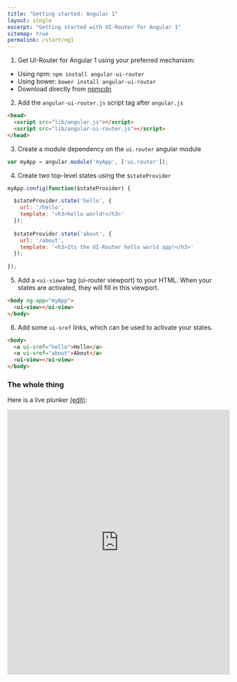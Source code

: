 ```yaml
---
title: "Getting started: Angular 1"
layout: single
excerpt: "Getting started with UI-Router for Angular 1"
sitemap: true
permalink: /start/ng1
---
```


1. Get UI-Router for Angular 1 using your preferred mechanism:
  - Using npm: `npm install angular-ui-router`
  - Using bower: `bower install angular-ui-router`
  - Download directly from [npmcdn](https://npmcdn.com/angular-ui-router@0.2.18/release/angular-ui-router.js)

2. Add the `angular-ui-router.js` script tag after `angular.js`

```html
<head>
  <script src="lib/angular.js"></script>
  <script src="lib/angular-ui-router.js"></script>
</head>
```

3. Create a module dependency on the `ui.router` angular module

```js
var myApp = angular.module('myApp', ['ui.router']);
```

4. Create two top-level states using the `$stateProvider`

```js
myApp.config(function($stateProvider) {

  $stateProvider.state('hello', {
    url: '/hello',
    template: '<h3>hello world!</h3>'
  });
  
  $stateProvider.state('about', {
    url: '/about',
    template: '<h3>Its the UI-Router hello world app!</h3>'
  });
  
});
```

5. Add a `<ui-view>` tag (ui-router viewport) to your HTML.  When your states are activated, they 
will fill in this viewport.

```html
<body ng-app="myApp">
  <ui-view></ui-view>
</body>
```

6. Add some `ui-sref` links, which can be used to activate your states.

```html
<body>
  <a ui-sref="hello">Hello</a>
  <a ui-sref="about">About</a>
  <ui-view></ui-view>
</body>
```

### The whole thing

Here is a live plunker [(edit)](http://plnkr.co/edit/6eQV15?p=preview):

<iframe style="width: 100%; height: 600px" src="http://embed.plnkr.co/6eQV15/" frameborder="0" allowfullscren="allowfullscren"></iframe>

